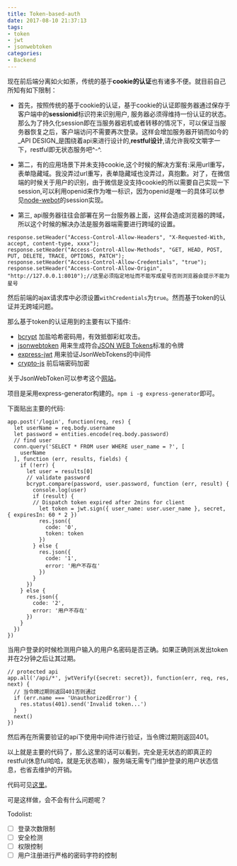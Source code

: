 ```yaml
---
title: Token-based-auth
date: 2017-08-10 21:37:13
tags:
- token
- jwt
- jsonwebtoken
categories:
- Backend
---
```


现在前后端分离如火如荼，传统的基于**cookie的认证**也有诸多不便。就目前自己所知有如下限制：

- 首先，按照传统的基于cookie的认证，基于cookie的认证即服务器通过保存于客户端中的**sessionid**标识符来识别用户, 服务器必须得维持一份认证的状态。那么为了持久化session即在当服务器宕机或者转移的情况下，可以保证当服务器恢复之后，客户端访问不需要再次登录。这样会增加服务器开销而如今的_API DESIGN_是围绕着api来进行设计的,**restful设计**,请允许我咬文嚼字一下，restful即无状态服务吧^-^.

- 第二，有的应用场景下并未支持cookie,这个时候的解决方案有:采用url重写，表单隐藏域。我没弄过url重写，表单隐藏域也没弄过，真抱歉。对了，在微信端的时候关于用户的识别，由于微信是没支持cookie的所以需要自己实现一下session,可以利用openid来作为唯一标识，因为openid是唯一的具体可以参见[node-webot](https://github.com/node-webot/wechat/blob/master/lib/session.js)的session实现。

- 第三, api服务器往往会部署在另一台服务器上面，这样会造成浏览器的跨域，所以这个时候的解决办法是服务器端需要进行跨域的设置。

```
response.setHeader("Access-Control-Allow-Headers", "X-Requested-With, accept, content-type, xxxx");
response.setHeader("Access-Control-Allow-Methods", "GET, HEAD, POST, PUT, DELETE, TRACE, OPTIONS, PATCH");
response.setHeader("Access-Control-Allow-Credentials", "true");
response.setHeader("Access-Control-Allow-Origin", "http://127.0.0.1:8010");//这里必须指定地址而不能写成星号否则浏览器会提示不能为星号

```

然后前端的ajax请求库中必须设置`withCredentials`为`true`。然而基于token的认证并无跨域问题。

那么基于token的认证用到的主要有以下插件:
- [bcrypt](https://www.npmjs.com/package/bcrypt) 加盐哈希密码用，有效抵御彩虹攻击。
- [jsonwebtoken](https://www.npmjs.com/package/jsonwebtoken) 用来生成符合[JSON WEB Tokens](https://tools.ietf.org/html/rfc7519)标准的令牌
- [express-jwt](https://www.npmjs.com/package/express-jwt) 用来验证JsonWebTokens的中间件
- [crypto-js](https://www.npmjs.com/package/crypto-js) 前后端密码加密

关于JsonWebToken可以参考这个[网站](https://jwt.io/)。

项目是采用express-generator构建的。`npm i -g express-generator`即可。

下面贴出主要的代码:

```
app.post('/login', function(req, res) {
  let userName = req.body.username
  let password = entities.encode(req.body.password)
  // find user
  conn.query('SELECT * FROM user WHERE user_name = ?', [
    userName
  ], function (err, results, fields) {
    if (!err) {
      let user = results[0]
      // validate password
      bcrypt.compare(password, user.password, function (err, result) {
        console.log(user)
        if (result) {
        // Dispatch token expired after 2mins for client
          let token = jwt.sign({ user_name: user.user_name }, secret, { expiresIn: 60 * 2 })
          res.json({
            code: '0',
            token: token
          })
        } else {
          res.json({
            code: '1',
            error: '用户不存在'
          })
        }
      })
    } else {
      res.json({
        code: '2',
        error: '用户不存在'
      })
    }
  })
})
```

当用户登录的时候检测用户输入的用户名密码是否正确。如果正确则派发出token并在2分钟之后让其过期。

```
// protected api
app.all('/api/*', jwtVerify({secret: secret}), function(err, req, res, next) {
  // 当令牌过期则返回401否则通过
  if (err.name === 'UnauthorizedError') {
    res.status(401).send('Invalid token...')
  }
  next()
})
```

然后再在所需要验证的api下使用中间件进行验证，当令牌过期则返回401。

以上就是主要的代码了，那么这里的话可以看到，完全是无状态的即真正的restful(休息ful哈哈，就是无状态嘛），服务端无需专门维护登录的用户状态信息，也省去维护的开销。

代码可见[这里](https://github.com/Troland/token-based-auth)。

可是这样做，会不会有什么问题呢？

Todolist:

- [ ] 登录次数限制
- [ ] 安全检测
- [ ] 权限控制
- [ ] 用户注册进行严格的密码字符的控制
